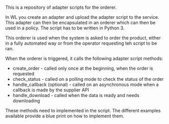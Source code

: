 This is a repository of adapter scripts for the orderer.

In WL you create an adapter and upload the adapter script to the service. This adapter can then be encapsulated in an orderer which can then be used in a policy. The script has to be written in Python 3.

This orderer is used when the system is asked to order the product, either in a fully automated way or from the operator requesting teh script to be ran.

When the orderer is triggered, it calls the following adapter script methods:
- create_order - called only once at the beginning, when the order is requested
- check_status - called on a polling mode to check the status of the order
- handle_callback (optional) - called on an asynchronous mode when a callback is made by the supplier API
- handle_download - called when the data is ready and needs downloading

These methods need to implemented in the script. The different examples available provide a blue print on how to implement them.
